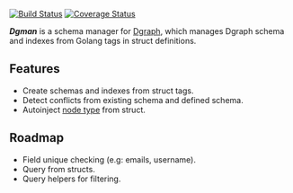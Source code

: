 
[![Build Status](https://travis-ci.com/dolan-in/dgman.svg?branch=master)](https://travis-ci.com/dolan-in/dgman)
[![Coverage Status](https://coveralls.io/repos/github/dolan-in/dgman/badge.svg?branch=edge-parsing)](https://coveralls.io/github/dolan-in/dgman?branch=edge-parsing)

***Dgman*** is a schema manager for [Dgraph](https://dgraph.io/), which manages Dgraph schema and indexes from Golang tags in struct definitions.

## Features
- Create schemas and indexes from struct tags.
- Detect conflicts from existing schema and defined schema.
- Autoinject [node type](https://docs.dgraph.io/howto/#giving-nodes-a-type) from struct.

## Roadmap
- Field unique checking (e.g: emails, username).
- Query from structs.
- Query helpers for filtering.
